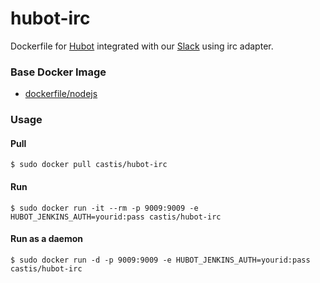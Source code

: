 # hubot-irc

Dockerfile for [Hubot](https://hubot.github.com) integrated with our [Slack](https://slack.com) using irc adapter.

### Base Docker Image

- [dockerfile/nodejs](https://registry.hub.docker.com/u/dockerfile/nodejs/)

### Usage

#### Pull

```
$ sudo docker pull castis/hubot-irc
```

#### Run

```
$ sudo docker run -it --rm -p 9009:9009 -e HUBOT_JENKINS_AUTH=yourid:pass castis/hubot-irc
```

#### Run as a daemon

```
$ sudo docker run -d -p 9009:9009 -e HUBOT_JENKINS_AUTH=yourid:pass castis/hubot-irc
```
